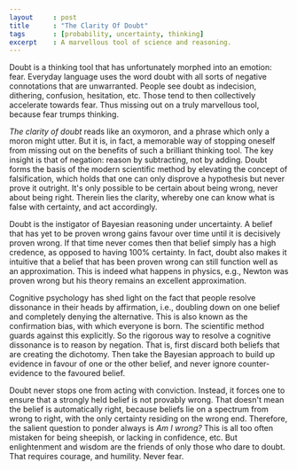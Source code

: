 ```yaml
---
layout     : post
title      : "The Clarity Of Doubt"
tags       : [probability, uncertainty, thinking]
excerpt    : A marvellous tool of science and reasoning.
---
```



Doubt is a thinking tool that has unfortunately morphed into an emotion:
fear. Everyday language uses the word doubt with all sorts of negative
connotations that are unwarranted. People see doubt as indecision, dithering,
confusion, hesitation, etc. Those tend to then collectively accelerate towards
fear. Thus missing out on a truly marvellous tool, because fear trumps
thinking.

*The clarity of doubt* reads like an oxymoron, and a phrase which only a moron
might utter. But it is, in fact, a memorable way of stopping oneself from
missing out on the benefits of such a brilliant thinking tool. The key insight
is that of negation: reason by subtracting, not by adding. Doubt forms the
basis of the modern scientific method by elevating the concept of
falsification, which holds that one can only disprove a hypothesis but never
prove it outright. It's only possible to be certain about being wrong, never
about being right. Therein lies the clarity, whereby one can know what is false
with certainty, and act accordingly.

Doubt is the instigator of Bayesian reasoning under uncertainty. A belief that
has yet to be proven wrong gains favour over time until it is decisively proven
wrong. If that time never comes then that belief simply has a high credence, as
opposed to having 100% certainty. In fact, doubt also makes it intuitive that a
belief that has been proven wrong can still function well as an
approximation. This is indeed what happens in physics, e.g., Newton was proven
wrong but his theory remains an excellent approximation.

Cognitive psychology has shed light on the fact that people resolve dissonance
in their heads by affirmation, i.e., doubling down on one belief and completely
denying the alternative. This is also known as the confirmation bias, with
which everyone is born. The scientific method guards against this
explicitly. So the rigorous way to resolve a cognitive dissonance is to reason
by negation. That is, first discard both beliefs that are creating the
dichotomy. Then take the Bayesian approach to build up evidence in favour of
one or the other belief, and never ignore counter-evidence to the favoured
belief.

Doubt never stops one from acting with conviction. Instead, it forces one to
ensure that a strongly held belief is not provably wrong. That doesn't mean the
belief is automatically right, because beliefs lie on a spectrum from wrong to
right, with the only certainty residing on the wrong end. Therefore, the
salient question to ponder always is *Am I wrong?* This is all too often
mistaken for being sheepish, or lacking in confidence, etc. But enlightenment
and wisdom are the friends of only those who dare to doubt. That requires
courage, and humility. Never fear.
